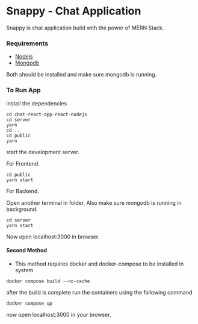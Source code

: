 # Snappy - Chat Application 
Snappy is chat application build with the power of MERN Stack. 

### Requirements
- [Nodejs](https://nodejs.org/en/download)
- [Mongodb](https://www.mongodb.com/docs/manual/administration/install-community/)

Both should be installed and make sure mongodb is running.
### To Run App

install the dependencies
```shell
cd chat-react-app-react-nodejs
cd server
yarn
cd ..
cd public
yarn
```
 start the development server.

For Frontend.
```shell
cd public
yarn start
```
For Backend.

Open another terminal in folder, Also make sure mongodb is running in background.
```shell
cd server
yarn start
```
Now open localhost:3000 in  browser.

#### Second Method
- This method requires docker and docker-compose to be installed in  system.

```shell
docker compose build --no-cache
```
after the build is complete run the containers using the following command
```shell
docker compose up
```
now open localhost:3000 in your browser.